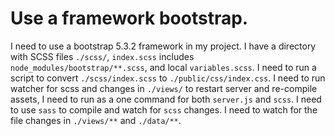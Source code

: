 # Use a framework bootstrap.

I need to use a bootstrap 5.3.2 framework in my project.
I have a directory with SCSS files `./scss/`, `index.scss` includes `node_modules/bootstrap/**.scss`, and local `variables.scss`.
I need to run a script to convert `./scss/index.scss` to `./public/css/index.css`.
I need to run watcher for scss and changes in `./views/` to restart server and re-compile assets, I need to run as a one command for both `server.js` and `scss`.
I need to use `sass` to compile and watch for `scss` changes.
I need to watch for the file changes in `./views/**` and `./data/**`.